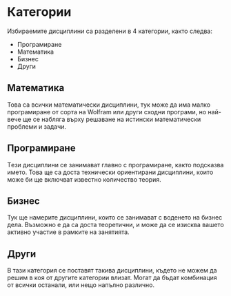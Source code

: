 # Категории

Избираемите дисциплини са разделени в 4 категории, както следва:

* Програмиране
* Математика
* Бизнес
* Други

## Математика

Това са всички математически дисциплини, тук може да има малко
програмиране от сорта на Wolfram или други сходни програми,
но най-вече ще се набляга върху решаване на истински математически
проблеми и задачи.

## Програмиране

Tези дисциплини се занимават главно с програмиране, както 
подсказва името. Това ще са доста технически ориентирани 
дисциплини, които може би ще включват известно количество теория.

## Бизнес

Тук ще намерите дисциплини, които се занимават с воденето на
бизнес дела. Възможно е да са доста теоретични, и може да се 
изисква вашето активно участие в рамките на занятията.

## Други

В тази категория се поставят такива дисциплини, където не можем да
решим в коя от другите категории влизат. Могат да бъдат комбинация
от всички останали, или нещо напълно различно.